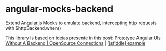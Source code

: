 # angular-mocks-backend

Extend Angular.js Mocks to emulate backend, intercepting http requests with $httpBackend.when()

This library is based on ideias presente in this post: [Prototype Angular UIs Without A Backend | OpenSource Connections](http://www.opensourceconnections.com/2013/09/16/prototype-angular-uis-without-a-backend/) | [[jsfiddle] example](http://jsfiddle.net/softwaredoug/pCMCQ/9/)

